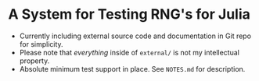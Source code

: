 # A System for Testing RNG's for Julia
* Currently including external source code and documentation in Git repo for simplicity.
* Please note that _everything_ inside of `external/` is not my intellectual property.
* Absolute minimum test support in place. See `NOTES.md` for description.
